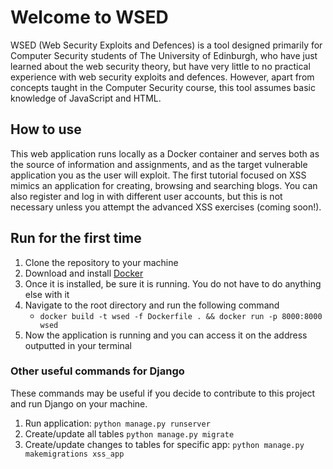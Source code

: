 # Welcome to WSED
WSED (Web Security Exploits and Defences) is a tool designed primarily for Computer Security students of The University of Edinburgh, who have just learned about the web security theory, but have very little to no practical experience with web security exploits and defences. However, apart from concepts taught in the Computer Security course, this tool assumes basic knowledge of JavaScript and HTML.

## How to use
This web application runs locally as a Docker container and serves both as the source of information and assignments, and as the target vulnerable application you as the user will exploit. The first tutorial focused on XSS mimics an application for creating, browsing and searching blogs. You can also register and log in with different user accounts, but this is not necessary unless you attempt the advanced XSS exercises (coming soon!).

## Run for the first time
1. Clone the repository to your machine
2. Download and install [Docker](https://www.docker.com/get-started/)
3. Once it is installed, be sure it is running. You do not have to do anything else with it
4. Navigate to the root directory and run the following command
    + ```docker build -t wsed -f Dockerfile . && docker run -p 8000:8000 wsed```
5. Now the application is running and you can access it on the address outputted in your terminal

### Other useful commands for Django
These commands may be useful if you decide to contribute to this project and run Django on your machine.
1. Run application: ```python manage.py runserver```
2. Create/update all tables ```python manage.py migrate```
3. Create/update changes to tables for specific app: ```python manage.py makemigrations xss_app```